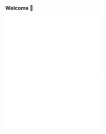 ### Welcome 👋
<a href="https://github.com/vamelchenia">
  <img height="180em" src="https://raw.githubusercontent.com/vamelchenia/github-stats/master/generated/languages.svg"/>
  <img height="180em" src="https://raw.githubusercontent.com/vamelchenia/github-stats/master/generated/overview.svg"/>
</a>
